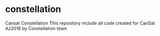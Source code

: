 # constellation
Cansat Constellation
This repository include all code created for CanSat Az2018 by Constellation team
